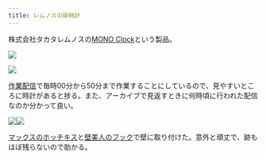```yaml
---
title: レムノスの掛時計
---
```

株式会社タカタレムノスの[MONO Clock](https://www.amazon.co.jp/dp/B004UIT8BK)という製品。

![](https://lh4.googleusercontent.com/9NVyaL2t_xMnusQLY2KQ3YHdNshsOpA3m5ZZ50an98MlfZcWNfTA7S8u__bVfqYJKF1N_BJImMpbzqw6DT8VsWWjXUVacGh4PhEaVAMfFpgvAn86wkvl-Gsfv1I9X2oWlmIhqqhCuC-Y67mCBHDqRrG_TanGzHi9VMdqniMJniO1f0XYyz1JRS1N)

![](https://lh5.googleusercontent.com/BCbxP5MoGuYQxG1JZAbGeNyRQzvp88wLqTT42AM2HHw8RUW3G6SQ-MmDMeVViHBEvgWLSPlMws9AJd9qSOx78ydHUu4IroN1pEbJac4UCtBrKCRmLhw9QQPdoIVnod3ZVFJ6HIPrEJsVsXPeVOF5Dtop2fcAZDvUYrgxY9NXOiReJWVDKUdxBmsy)

[作業配信](https://www.youtube.com/channel/UC5s-KpSDGzxWPWNv94PnJHw)で毎時00分から50分まで作業することにしているので、見やすいところに時計があると捗る。また、アーカイブで見返すときに何時頃に行われた配信なのか分かって良い。

![](https://lh3.googleusercontent.com/L9xd2mi2KDhO98zrzjNkumJ0KfpgBJf0boE2qwDtmH7ZBsiRb4kXU6h7c7SE3VNxibAooWi-hTsk_EdcxNijmHZGNeDKuiQuyRSzVZmKH5nPJ8gw532XdNG3AkbU53REX4UhuVhlCJ1ijXqQ9CSotkmaFtNSxQrSENHSSWsjJz3QZ7CmthXUgmnM)![](https://lh4.googleusercontent.com/R0naPzJo1ZXOe7mJ9Dv6sZNVl20W_rBQ6MiiXnHOo8-T0zc3gdlhDpn6IUJuGtqEm4IifS9QV8gBPGJarY-KR53WyWdJNClzOsjYRiMWwdo5GYJILAsQu0y-gEUXmecWI3vn09jXZpNGUcs5KvK4ch78MoTBS2F1WVCrDjoio9vwE3mAFsVj6KfR)

[マックスのホッチキス](https://www.amazon.co.jp/dp/B000O9WRWG)と[壁美人のフック](https://www.amazon.co.jp/dp/B00CU78TDG)で壁に取り付けた。意外と頑丈で、跡もほぼ残らないので助かる。

